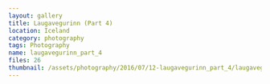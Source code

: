 ```yaml
---
layout: gallery
title: Laugavegurinn (Part 4)
location: Iceland
category: photography
tags: Photography
name: laugavegurinn_part_4
files: 26
thumbnail: /assets/photography/2016/07/12-laugavegurinn_part_4/laugavegurinn_part_4-13.jpg
---
```

